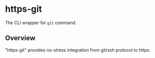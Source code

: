 # https-git

The CLI wrapper for `git` command.

## Overview

"https-git" provides no-stress integration from git/ssh protocol to https.
